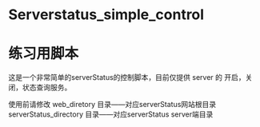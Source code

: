 # Serverstatus_simple_control
# 练习用脚本
这是一个非常简单的serverStatus的控制脚本，目前仅提供 server 的 开启，关闭，状态查询服务。

使用前请修改
web_diretory 目录——对应serverStatus网站根目录
serverStatus_directory 目录——对应serverStatus server端目录


